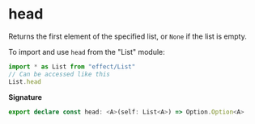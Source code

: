 # head

Returns the first element of the specified list, or `None` if the list is
empty.

To import and use `head` from the "List" module:

```ts
import * as List from "effect/List"
// Can be accessed like this
List.head
```

**Signature**

```ts
export declare const head: <A>(self: List<A>) => Option.Option<A>
```
